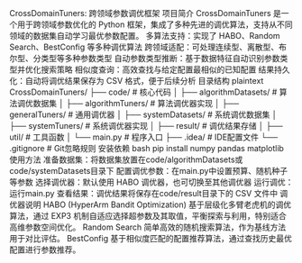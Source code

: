 CrossDomainTuners: 跨领域参数调优框架
项目简介
CrossDomainTuners 是一个用于跨领域参数优化的 Python 框架，集成了多种先进的调优算法，支持从不同领域的数据集自动学习最优参数配置。
多算法支持：实现了 HABO、Random Search、BestConfig 等多种调优算法
跨领域适配：可处理连续型、离散型、布尔型、分类型等多种参数类型
自动参数类型推断：基于数据特征自动识别参数类型并优化搜索策略
相似度查询：高效查找与给定配置最相似的已知配置
结果持久化：自动将调优结果保存为 CSV 格式，便于后续分析
目录结构
plaintext
CrossDomainTuners/
├── code/                      # 核心代码
│   ├── algorithmDatasets/     # 算法调优数据集
│   ├── algorithmTuners/       # 算法调优器实现
│   ├── generalTuners/         # 通用调优器
│   ├── systemDatasets/        # 系统调优数据集
│   ├── systemTuners/          # 系统调优器实现
│   ├── result/                # 调优结果存储
│   ├── util/                  # 工具函数
│   └── main.py                # 程序入口
├── .idea/                     # IDE配置文件
└── .gitignore                 # Git忽略规则
安装依赖
bash
pip install numpy pandas matplotlib
使用方法
准备数据集：将数据集放置在code/algorithmDatasets或code/systemDatasets目录下
配置调优参数：在main.py中设置预算、随机种子等参数
选择调优器：默认使用 HABO 调优器，也可切换至其他调优器
运行调优：
运行main.py
查看结果：调优结果将保存在code/result目录下的 CSV 文件中
调优器说明
HABO (HyperArm Bandit Optimization)
基于层级化多臂老虎机的调优算法，通过 EXP3 机制自适应选择超参数及其取值，平衡探索与利用，特别适合高维参数空间优化。
Random Search
简单高效的随机搜索算法，作为基线方法用于对比评估。
BestConfig
基于相似度匹配的配置推荐算法，通过查找历史最优配置进行参数推荐。
